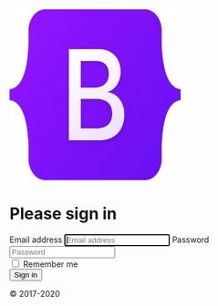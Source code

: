 

<head>
  <meta charset="utf-8">
  <meta name="viewport" content="width=device-width, initial-scale=1">
  <meta name="description" content="">
  <meta name="author" content="Mark Otto, Jacob Thornton, and Bootstrap contributors">
  <meta name="generator" content="Hugo 0.79.0">
  <title>Signin Template · Bootstrap v5.0</title>
  <script src="https://code.jquery.com/jquery-1.11.3.js"></script>
  <link rel="stylesheet" href="https://maxcdn.bootstrapcdn.com/bootstrap/3.4.1/css/bootstrap.min.css">
  <link href="signin.css" rel="stylesheet">
  <link href="extra.css" rel="stylesheet">
</head>

<body>
        <main class="form-signin">
          <form>
              <img class="mb-4" src="/images/Bootstrap_logo.png" alt="" width="300" height="300">
              <h1 class="h3 mb-3 fw-normal">Please sign in</h1>
              <label for="inputEmail" class="visually-hidden">Email address</label>
              <input type="email" id="email_id" class="form-control" placeholder="Email address" required autofocus>
              <label for="inputPassword" class="visually-hidden">Password</label>
              <input type="password" id="inputPassword" class="form-control" placeholder="Password" required>
              <div class="checkbox mb-3">
              <label>
                <input type="checkbox" value="remember-me"> Remember me
              </label>
              </div>
              <button class="w-100 btn btn-lg btn-primary" type="submit">Sign in</button>
              <p class="mt-5 mb-3 text-muted">&copy; 2017-2020</p>
          </form>
        </main>
</body>
  
